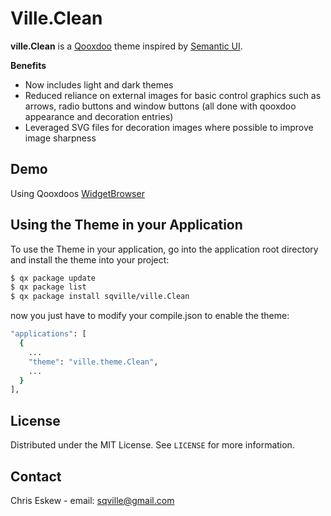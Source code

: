 <!-- ABOUT THE PROJECT -->
# Ville.Clean

**ville.Clean** is a [Qooxdoo](https://qooxdoo.org/) theme inspired by [Semantic UI](https://semantic-ui.com/).

**Benefits**
* Now includes light and dark themes
* Reduced reliance on external images for basic control graphics such as arrows, radio buttons and window buttons (all done with qooxdoo appearance and decoration entries)
* Leveraged SVG files for decoration images where possible to improve image sharpness

<!-- DEMOS -->
## Demo
Using Qooxdoos [WidgetBrowser](https://sqville.github.io/ville.Clean/published/)

<!-- GETTING STARTED -->
## Using the Theme in your Application
To use the Theme in your application, go into the application root directory and install the theme into your project:
```sh
$ qx package update
$ qx package list
$ qx package install sqville/ville.Clean
```
now you just have to modify your compile.json to enable the theme:
```sh
"applications": [
  {
    ...
    "theme": "ville.theme.Clean",
    ...
  }
],
```

<!-- LICENSE -->
## License

Distributed under the MIT License. See `LICENSE` for more information.


<!-- CONTACT -->
## Contact

Chris Eskew - email: sqville@gmail.com
